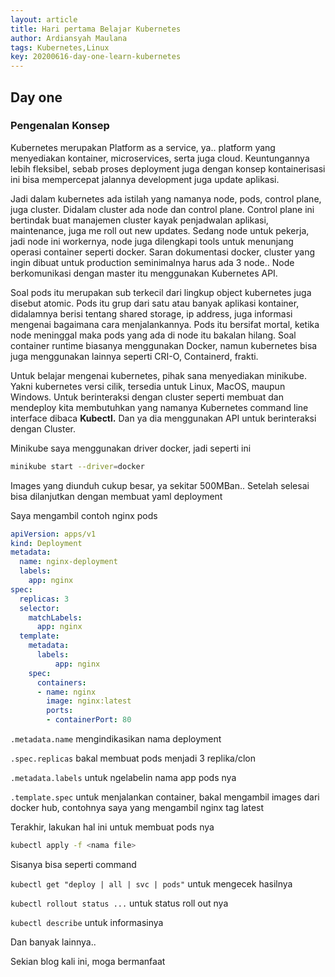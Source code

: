 ```yaml
---
layout: article
title: Hari pertama Belajar Kubernetes
author: Ardiansyah Maulana
tags: Kubernetes,Linux
key: 20200616-day-one-learn-kubernetes
---
```


## Day one

### Pengenalan Konsep

Kubernetes merupakan Platform as a service, ya.. platform yang menyediakan kontainer, microservices, serta juga cloud. Keuntungannya lebih fleksibel, sebab proses deployment juga dengan konsep kontainerisasi ini bisa mempercepat jalannya development juga update aplikasi.

Jadi dalam kubernetes ada istilah yang namanya node, pods, control plane, juga cluster. Didalam cluster ada node dan control plane. Control plane ini bertindak buat manajemen cluster kayak penjadwalan aplikasi, maintenance, juga me roll out new updates. Sedang node untuk pekerja, jadi node ini workernya, node juga dilengkapi tools untuk menunjang operasi container seperti docker. Saran dokumentasi docker, cluster yang ingin dibuat untuk production seminimalnya harus ada 3 node.. Node berkomunikasi dengan master itu menggunakan Kubernetes API.

Soal pods itu merupakan sub terkecil dari lingkup object kubernetes juga disebut atomic. Pods itu grup dari satu atau banyak aplikasi kontainer, didalamnya berisi tentang shared storage, ip address, juga informasi mengenai bagaimana cara menjalankannya. Pods itu bersifat mortal, ketika node meninggal maka pods yang ada di node itu bakalan hilang. Soal container runtime biasanya menggunakan Docker, namun kubernetes bisa juga menggunakan lainnya seperti CRI-O, Containerd, frakti.

Untuk belajar mengenai kubernetes, pihak sana menyediakan minikube. Yakni kubernetes versi cilik, tersedia untuk Linux, MacOS, maupun Windows. Untuk berinteraksi dengan cluster seperti membuat dan mendeploy kita membutuhkan yang namanya Kubernetes command line interface dibaca **Kubectl.** Dan ya dia menggunakan API untuk berinteraksi dengan Cluster.

Minikube saya menggunakan driver docker, jadi seperti ini

```bash
minikube start --driver=docker
```

Images yang diunduh cukup besar, ya sekitar 500MBan.. Setelah selesai bisa dilanjutkan dengan membuat yaml deployment

Saya mengambil contoh nginx pods

```yaml
apiVersion: apps/v1
kind: Deployment
metadata:
  name: nginx-deployment
  labels:
    app: nginx
spec:
  replicas: 3
  selector:
    matchLabels:
      app: nginx
  template:
    metadata:
      labels:
          app: nginx
    spec:
      containers:
      - name: nginx
        image: nginx:latest
        ports:
        - containerPort: 80
```

`.metadata.name` mengindikasikan nama deployment

`.spec.replicas` bakal membuat pods menjadi 3 replika/clon

`.metadata.labels` untuk ngelabelin nama app pods nya

`.template.spec` untuk menjalankan container, bakal mengambil images dari docker hub, contohnya saya yang mengambil nginx tag latest

Terakhir, lakukan hal ini untuk membuat pods nya

```bash
kubectl apply -f <nama file>
```

Sisanya bisa seperti command

`kubectl get "deploy | all | svc | pods"` untuk mengecek hasilnya

`kubectl rollout status ...` untuk status roll out nya

`kubectl describe` untuk informasinya

Dan banyak lainnya..

Sekian blog kali ini, moga bermanfaat
